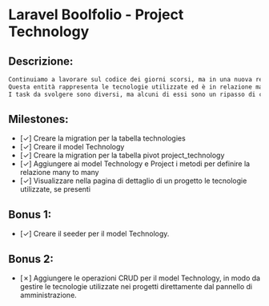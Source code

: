 # Laravel Boolfolio - Project Technology

## Descrizione:

```txt
Continuiamo a lavorare sul codice dei giorni scorsi, ma in una nuova repo e aggiungiamo una nuova entità Technology.
Questa entità rappresenta le tecnologie utilizzate ed è in relazione many to many con i progetti.
I task da svolgere sono diversi, ma alcuni di essi sono un ripasso di ciò che abbiamo fatto nelle lezioni dei giorni scorsi:
```

## Milestones:

<!-- &check; -->

-   [&check;] Creare la migration per la tabella technologies
-   [&check;] Creare il model Technology
-   [&check;] Creare la migration per la tabella pivot project_technology
-   [&check;] Aggiungere ai model Technology e Project i metodi per definire la relazione many to many
-   [&check;] Visualizzare nella pagina di dettaglio di un progetto le tecnologie utilizzate, se presenti

## Bonus 1:

-   [&check;] Creare il seeder per il model Technology.

## Bonus 2:

-   [&cross;] Aggiungere le operazioni CRUD per il model Technology, in modo da gestire le tecnologie utilizzate nei progetti direttamente dal pannello di amministrazione.
